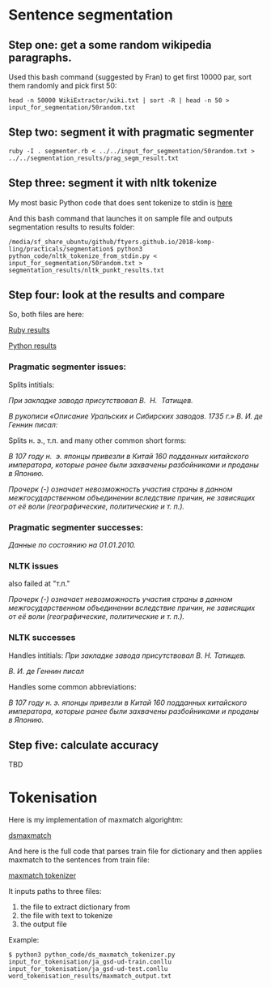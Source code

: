 # Sentence segmentation

## Step one: get a some random wikipedia paragraphs. 

Used this bash command (suggested by Fran) to get first 10000 par, sort them randomly and pick first 50:

`head -n 50000 WikiExtractor/wiki.txt | sort -R | head -n 50 >  input_for_segmentation/50random.txt`

## Step two: segment it with pragmatic segmenter

`ruby -I . segmenter.rb < ../../input_for_segmentation/50random.txt > ../../segmentation_results/prag_segm_result.txt`


## Step three: segment it with nltk tokenize

My most basic Python code that does sent tokenize to stdin is [here](segmentation/python_code/nltk_tokenize_from_stdin.py)

And this bash command that launches it on sample file and outputs segmentation results to results folder:

`/media/sf_share_ubuntu/github/ftyers.github.io/2018-komp-ling/practicals/segmentation$ python3 python_code/nltk_tokenize_from_stdin.py < input_for_segmentation/50random.txt > segmentation_results/nltk_punkt_results.txt`

## Step four: look at the results and compare

So, both files are here: 

[Ruby results](segmentation/segmentation_results/prag_segm_result.txt)

[Python results](segmentation/segmentation_results/nltk_punkt_results.txt)

### Pragmatic segmenter issues:
Splits intitials:

*При закладке завода присутствовал В.
 Н.
 Татищев.*

*В рукописи «Описание Уральских и Сибирских заводов. 1735 г.» В.
И.
де Геннин писал:*

Splits  н. э., т.п. and many other common short forms:

*В 107 году н.
 э.
японцы привезли в Китай 160 подданных китайского императора, которые ранее были захвачены разбойниками и проданы в Японию.*

*Прочерк (-) означает невозможность участия страны в данном межгосударственном объединении вследствие причин, не зависящих от её воли (географические, политические и т.
п.).*

### Pragmatic segmenter successes:
*Данные по состоянию на 01.01.2010.*


### NLTK issues

also failed at "т.п."

*Прочерк (-) означает невозможность участия страны в данном межгосударственном объединении вследствие причин, не зависящих от её воли (географические, политические и т.
п.).*

### NLTK successes

Handles intitials:
*При закладке завода присутствовал В. Н. Татищев.*

*В. И. де Геннин писал*

Handles some common abbreviations:

*В 107 году н. э. японцы привезли в Китай 160 подданных китайского императора, которые ранее были захвачены разбойниками и проданы в Японию.*


## Step five: calculate accuracy

TBD

# Tokenisation

Here is my implementation of maxmatch algorightm:

[dsmaxmatch](segmentation/python_code/ds_maxmatch.py)

And here is the full code that parses train file for dictionary and then applies maxmatch to the sentences from train file:

[maxmatch tokenizer](segmentation/python_code/ds_maxmatch_tokenizer.py)


It inputs paths to three files:

1. the file to extract dictionary from
2. the file with text to tokenize
3. the output file

Example:

`$ python3 python_code/ds_maxmatch_tokenizer.py input_for_tokenisation/ja_gsd-ud-train.conllu input_for_tokenisation/ja_gsd-ud-test.conllu word_tokenisation_results/maxmatch_output.txt`

